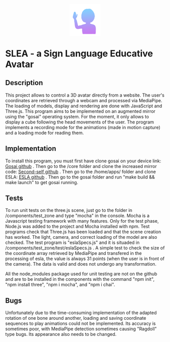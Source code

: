 <img src="https://github.com/AdrLfv/esla/blob/master/components/logo%20esla.png?raw=true" alt="drawing" width="100" class="center"/>   

# SLEA - a Sign Language Educative Avatar

## Description

This project allows to control a 3D avatar directly from a website. The user's coordinates are retrieved through a webcam and processed via MediaPipe. The loading of models, display and rendering are done with JavaScript and Three.js.
This program aims to be implemented on an augmented mirror using the "gosai" operating system. For the moment, it only allows to display a cube following the head movements of the user.
The program implements a recording mode for the animations (made in motion capture) and a loading mode for reading them.

## Implementation

To install this program, you must first have clone gosai on your device link: [Gosai github](https://github.com/GOSAI-DVIC/gosai.git) . Then go to the /core folder and clone the increased mirror code: [Second-self github](https://github.com/GOSAI-DVIC/second-self.git) . Then go to the /home/apps/ folder and clone ESLA: [ESLA github](https://github.com/AdrLfv/esla.git) . Then go to the gosai folder and run "make build && make launch" to get gosai running.

## Tests

To run unit tests on the three.js scene, just go to the folder in /components/test_zone and type "mocha" in the console. Mocha is a Javascript testing framework with many features. Only for the test phase, Node.js was added to the project and Mocha installed with npm. Test programs check that Three.js has been loaded and that the scene creation has worked. The light, camera, and correct loading of the model are also checked. The test program is "eslaSpecs.js" and it is situaded in /components/test_zone/test/eslaSpecs.js .
A simple test to check the size of the coordinate array retrieved by MediaPipe and transfered in the processing of esla, the value is always 31 points (when the user is in front of the camera). The data is valid and does not undergo any transformation.

All the node\_modules package used for unit testing are not on the github and are to be installed in the components with the command "npm init", "npm install three", "npm i mocha", and "npm i chai".

## Bugs

Unfortunately due to the time-consuming implementation of the adapted rotation of one bone around another, loading and saving coordinate sequences to play animations could not be implemented.
Its accuracy is sometimes poor, with MediaPipe detection sometimes causing "Ragdoll" type bugs. Its appearance also needs to be changed.

<style>
img {
  display: block;
  margin-left: auto;
  margin-right: auto;
}
</style>

